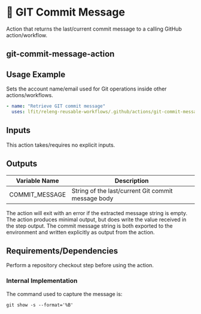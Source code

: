 <!--
[comment]: # SPDX-License-Identifier: Apache-2.0
[comment]: # SPDX-FileCopyrightText: 2024 The Linux Foundation
-->

# 💬 GIT Commit Message

Action that returns the last/current commit message to a calling GitHub
action/workflow.

## git-commit-message-action

## Usage Example

Sets the account name/email used for Git operations inside other
actions/workflows.

```yaml
- name: "Retrieve GIT commit message"
  uses: lfit/releng-reusable-workflows/.github/actions/git-commit-message-action@main
```

## Inputs

This action takes/requires no explicit inputs.

## Outputs

| Variable Name  | Description                                        |
| -------------- | -------------------------------------------------- |
| COMMIT_MESSAGE | String of the last/current Git commit message body |

The action will exit with an error if the extracted message string is empty.
The action produces minimal output, but does write the value received in the
step output. The commit message string is both exported to the environment
and written explicitly as output from the action.

## Requirements/Dependencies

Perform a repository checkout step before using the action.

### Internal Implementation

The command used to capture the message is:

```console
git show -s --format='%B'
```
